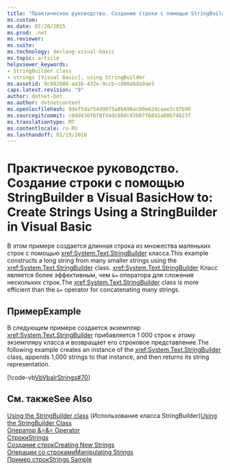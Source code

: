```yaml
---
title: "Практическое руководство. Создание строки с помощью StringBuilder в Visual Basic"
ms.custom: 
ms.date: 07/20/2015
ms.prod: .net
ms.reviewer: 
ms.suite: 
ms.technology: devlang-visual-basic
ms.topic: article
helpviewer_keywords:
- StringBuilder class
- strings [Visual Basic], using StringBuilder
ms.assetid: 9c042880-aa16-432e-9ccb-cd00abda9ae3
caps.latest.revision: "9"
author: dotnet-bot
ms.author: dotnetcontent
ms.openlocfilehash: 9def5da754d9075a8b498ac80e624caae5c97b96
ms.sourcegitcommit: c0dd436f6f8f44dc80dc43b07f6841a00b74b23f
ms.translationtype: MT
ms.contentlocale: ru-RU
ms.lasthandoff: 01/19/2018
---
```

# <a name="how-to-create-strings-using-a-stringbuilder-in-visual-basic"></a><span data-ttu-id="6acec-102">Практическое руководство. Создание строки с помощью StringBuilder в Visual Basic</span><span class="sxs-lookup"><span data-stu-id="6acec-102">How to: Create Strings Using a StringBuilder in Visual Basic</span></span>
<span data-ttu-id="6acec-103">В этом примере создается длинная строка из множества маленьких строк с помощью <xref:System.Text.StringBuilder> класса.</span><span class="sxs-lookup"><span data-stu-id="6acec-103">This example constructs a long string from many smaller strings using the <xref:System.Text.StringBuilder> class.</span></span> <span data-ttu-id="6acec-104"><xref:System.Text.StringBuilder> Класс является более эффективным, чем `&=` оператора для сложения нескольких строк.</span><span class="sxs-lookup"><span data-stu-id="6acec-104">The <xref:System.Text.StringBuilder> class is more efficient than the `&=` operator for concatenating many strings.</span></span>  
  
## <a name="example"></a><span data-ttu-id="6acec-105">Пример</span><span class="sxs-lookup"><span data-stu-id="6acec-105">Example</span></span>  
 <span data-ttu-id="6acec-106">В следующем примере создается экземпляр <xref:System.Text.StringBuilder> прибавляется 1 000 строк к этому экземпляру класса и возвращает его строковое представление.</span><span class="sxs-lookup"><span data-stu-id="6acec-106">The following example creates an instance of the <xref:System.Text.StringBuilder> class, appends 1,000 strings to that instance, and then returns its string representation.</span></span>  
  
 [!code-vb[VbVbalrStrings#70](../../../../visual-basic/language-reference/functions/codesnippet/VisualBasic/how-to-create-strings-using-a-stringbuilder_1.vb)]  
  
## <a name="see-also"></a><span data-ttu-id="6acec-107">См. также</span><span class="sxs-lookup"><span data-stu-id="6acec-107">See Also</span></span>  
 <span data-ttu-id="6acec-108">[Using the StringBuilder class](../../../../standard/base-types/stringbuilder.md) (Использование класса StringBuilder)</span><span class="sxs-lookup"><span data-stu-id="6acec-108">[Using the StringBuilder Class](../../../../standard/base-types/stringbuilder.md)</span></span>  
 [<span data-ttu-id="6acec-109">Оператор &=</span><span class="sxs-lookup"><span data-stu-id="6acec-109">&= Operator</span></span>](../../../../visual-basic/language-reference/operators/and-assignment-operator.md)  
 [<span data-ttu-id="6acec-110">Строки</span><span class="sxs-lookup"><span data-stu-id="6acec-110">Strings</span></span>](../../../../visual-basic/programming-guide/language-features/strings/index.md)  
 [<span data-ttu-id="6acec-111">Создание строк</span><span class="sxs-lookup"><span data-stu-id="6acec-111">Creating New Strings</span></span>](../../../../standard/base-types/creating-new.md)  
 [<span data-ttu-id="6acec-112">Операции со строками</span><span class="sxs-lookup"><span data-stu-id="6acec-112">Manipulating Strings</span></span>](../../../../standard/base-types/manipulating-strings.md)  
 [<span data-ttu-id="6acec-113">Пример строк</span><span class="sxs-lookup"><span data-stu-id="6acec-113">Strings Sample</span></span>](http://msdn.microsoft.com/library/be9e82a3-dc95-4aaa-9396-61b66e467e02)
